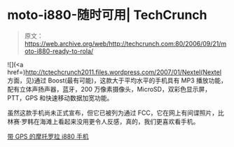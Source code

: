 # moto-i880-随时可用| TechCrunch

> 原文：<https://web.archive.org/web/http://techcrunch.com:80/2006/09/21/moto-i880-ready-to-rola/>

![](<a href=)http://tctechcrunch2011.files.wordpress.com/2007/01/Nextel(Nextel 方面，见)通过 Boost(最有可能)，这款大于平均水平的手机具有 MP3 播放功能，配有立体声扬声器，蓝牙，200 万像素摄像头，MicroSD，双彩色显示屏，PTT，GPS 和快速移动数据加宽功能。

虽然这款手机尚未正式宣布，但它已被列为通过 FCC，它在网上有间谍照片，比林赛·罗韩在海滩上看起来没用更令人反感，真的，我们更喜欢看手机。

[带 GPS 的摩托罗拉 i880 手机](https://web.archive.org/web/20151230175615/http://www.navigadget.com/index.php/2006/09/05/motorola-i880-phone-with-gps/)